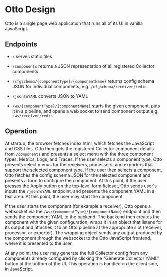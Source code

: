 # Otto Design

Otto is a single page web application that runs all of its UI in vanilla JavaScript.

## Endpoints

* `/` serves static files

* `/components` returns a JSON representation of all registered Collector components 

* `/cfgschema/{componentType}/{componentName}` returns config schema JSON for individual components, e.g. `/cfgschema/receiver/redis`
 
* `/jsonToYAML` converts JSON to YAML

* `/ws/{componentType}/{componentName}` starts the given component, puts it in a pipeline, and opens a web socket to send component output e.g. `/ws/receiver/redis`

## Operation

At startup, the browser fetches index.html, which fetches the JavaScript and CSS files. Otto then gets the registered Collector component details from
`/components` and presents a select menu with the three component types: Metrics, Logs, and Traces. If the user selects a component type, Otto
presents select menus for the receivers, processors, and exporters that support the selected component type. If the user then selects a component, Otto
fetches the config schema JSON for the selected component and presents a form to configure the component.
At this point, if the user presses the Apply button on the top-level form fieldset, Otto sends user's inputs the `/jsonToYAML` endpoint, and presents the
component YAML in a text area. At this point, the user may start the component.

If the user starts the component (for example a receiver), Otto opens a websocket via the `/ws/{componentType}/{componentName}` endpoint and then sends
the component YAML to the backend. The backend then creates the component with the given configuration, wraps it in an object that listens for its output
and attaches it to an Otto pipeline at the appropriate slot (receiver, processor, or exporter). The wrapping object sends any output produced by the component
through the websocket to the Otto JavaScript frontend, where it is presented to the user.

At any point, the user may generate the full Collector config from any components already configured by clicking the "Generate Collector YAML" button at the bottom
of the UI. This operation is handled on the client side, in JavaScript.
